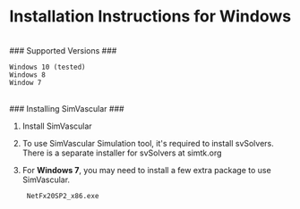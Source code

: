
# Installation Instructions for Windows #

<br>
### Supported Versions ###
	
	Windows 10 (tested)
	Windows 8
	Window 7

<br>
### Installing SimVascular ###

1. Install SimVascular 

2. To use SimVascular Simulation tool, it's required to install svSolvers. There is a separate installer for svSolvers at simtk.org

3. For **Windows 7**, you may need to install a few extra package to use SimVascular.

		NetFx20SP2_x86.exe

